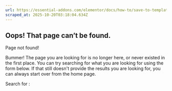 ```yaml
---
url: https://essential-addons.com/elementor/docs/how-to/save-to-templately/
scraped_at: 2025-10-20T03:18:04.634Z
---
```


## Oops! That page can’t be found.

Page not found!

Bummer! The page you are looking for is no longer here, or never existed in the first place. You can try searching for what you are looking for using the form below. If that still doesn't provide the results you are looking for, you can always start over from the home page.

Search for :